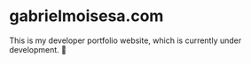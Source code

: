 # gabrielmoisesa.com

This is my developer portfolio website, which is currently under development. 🚧
